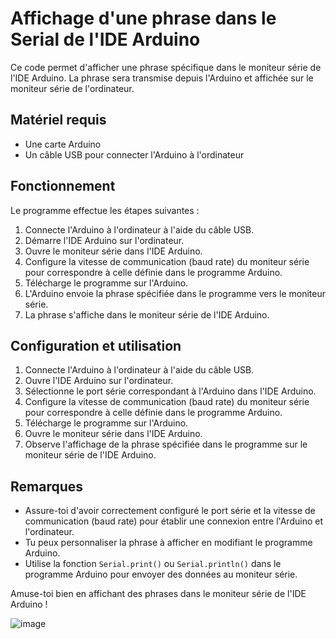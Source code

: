 # Affichage d'une phrase dans le Serial de l'IDE Arduino

Ce code permet d'afficher une phrase spécifique dans le moniteur série de l'IDE Arduino. La phrase sera transmise depuis l'Arduino et affichée sur le moniteur série de l'ordinateur.

## Matériel requis

- Une carte Arduino
- Un câble USB pour connecter l'Arduino à l'ordinateur

## Fonctionnement

Le programme effectue les étapes suivantes :

1. Connecte l'Arduino à l'ordinateur à l'aide du câble USB.
2. Démarre l'IDE Arduino sur l'ordinateur.
3. Ouvre le moniteur série dans l'IDE Arduino.
4. Configure la vitesse de communication (baud rate) du moniteur série pour correspondre à celle définie dans le programme Arduino.
5. Télécharge le programme sur l'Arduino.
6. L'Arduino envoie la phrase spécifiée dans le programme vers le moniteur série.
7. La phrase s'affiche dans le moniteur série de l'IDE Arduino.

## Configuration et utilisation

1. Connecte l'Arduino à l'ordinateur à l'aide du câble USB.
2. Ouvre l'IDE Arduino sur l'ordinateur.
3. Sélectionne le port série correspondant à l'Arduino dans l'IDE Arduino.
4. Configure la vitesse de communication (baud rate) du moniteur série pour correspondre à celle définie dans le programme Arduino.
5. Télécharge le programme sur l'Arduino.
6. Ouvre le moniteur série dans l'IDE Arduino.
7. Observe l'affichage de la phrase spécifiée dans le programme sur le moniteur série de l'IDE Arduino.

## Remarques

- Assure-toi d'avoir correctement configuré le port série et la vitesse de communication (baud rate) pour établir une connexion entre l'Arduino et l'ordinateur.
- Tu peux personnaliser la phrase à afficher en modifiant le programme Arduino.
- Utilise la fonction `Serial.print()` ou `Serial.println()` dans le programme Arduino pour envoyer des données au moniteur série.

Amuse-toi bien en affichant des phrases dans le moniteur série de l'IDE Arduino !


![image](https://i.ytimg.com/vi/LubYc87S9tQ/maxresdefault.jpg)
